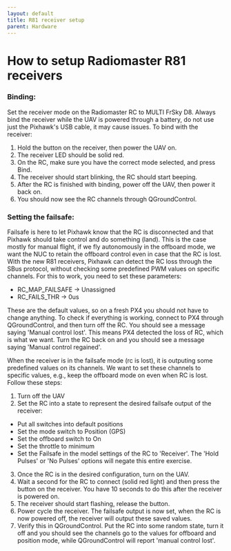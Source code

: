 ```yaml
---
layout: default
title: R81 receiver setup
parent: Hardware
---
```


# How to setup Radiomaster R81 receivers

### Binding:

Set the receiver mode on the Radiomaster RC to MULTI FrSky D8.
Always bind the receiver while the UAV is powered through a battery, do not use just the Pixhawk's USB cable, it may cause issues.
To bind with the receiver:
1. Hold the button on the receiver, then power the UAV on. 
2. The receiver LED should be solid red.
3. On the RC, make sure you have the correct mode selected, and press Bind.
4. The receiver should start blinking, the RC should start beeping.
5. After the RC is finished with binding, power off the UAV, then power it back on.
6. You should now see the RC channels through QGroundControl.

### Setting the failsafe:

Failsafe is here to let Pixhawk know that the RC is disconnected and that Pixhawk should take control and do something (land). This is the case mostly for manual flight, if we fly autonomously in the offboard mode, we want the NUC to retain the offboard control even in case that the RC is lost.
With the new R81 receivers, Pixhawk can detect the RC loss through the SBus protocol, without checking some predefined PWM values on specific channels. For this to work, you need to set these parameters:
* RC_MAP_FAILSAFE -> Unassigned
* RC_FAILS_THR -> 0us

These are the default values, so on a fresh PX4 you should not have to change anything. To check if everything is working, connect to PX4 through QGroundControl, and then turn off the RC. You should see a message saying 'Manual control lost'. This means PX4 detected the loss of RC, which is what we want. Turn the RC back on and you should see a message saying 'Manual control regained'.

When the receiver is in the failsafe mode (rc is lost), it is outputing some predefined values on its channels. We want to set these channels to specific values, e.g., keep the offboard mode on even when RC is lost. Follow these steps:
1. Turn off the UAV
2. Set the RC into a state to represent the desired failsafe output of the receiver:
  * Put all switches into default positions
  * Set the mode switch to Position (GPS)
  * Set the offboard switch to On
  * Set the throttle to minimum
  * Set the Failsafe in the model settings of the RC to 'Receiver'. The 'Hold Pulses' or 'No Pulses' options will negate this entire exercise.
3. Once the RC is in the desired configuration, turn on the UAV. 
4. Wait a second for the RC to connect (solid red light) and then press the button on the receiver. You have 10 seconds to do this after the receiver is powered on.
5. The receiver should start flashing, release the button.
6. Power cycle the receiver. The failsafe output is now set, when the RC is now powered off, the receiver will output these saved values.
7. Verify this in QGroundControl. Put the RC into some random state, turn it off and you should see the channels go to the values for offboard and position mode, while QGroundControl will report 'manual control lost'.
